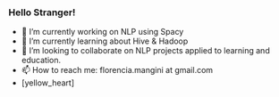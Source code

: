 ### Hello Stranger!

- 🔭 I’m currently working on NLP using Spacy
- 🌱 I’m currently learning about Hive & Hadoop  
- 👯 I’m looking to collaborate on NLP projects applied to learning and education.
- 📫 How to reach me: florencia.mangini at gmail.com
- [yellow_heart]
